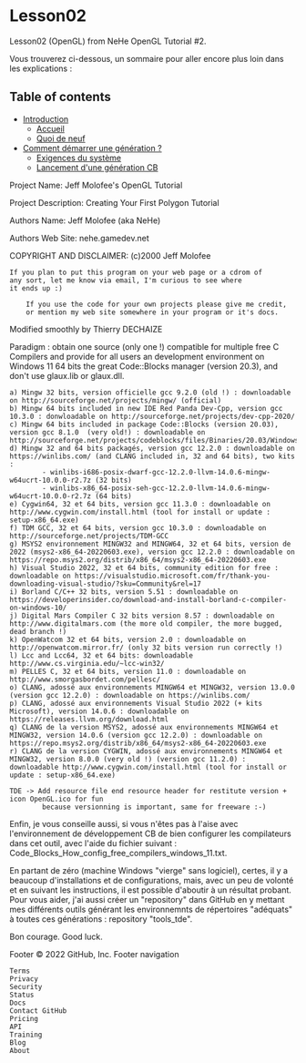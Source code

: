 # Lesson02
Lesson02 (OpenGL) from NeHe
OpenGL Tutorial #2.

Vous trouverez ci-dessous, un sommaire pour aller encore plus loin dans les explications :

## Table of contents

- [Introduction](<Introduction.md>)
  - [Accueil](<Accueil.md>)
  - [Quoi de neuf](<Quoideneuf.md>)
- [Comment démarrer une génération ?](<Commentdemarrerunegeneration.md>)
  - [Exigences du système](<Exigencesdusysteme.md>)
  - [Lancement d'une génération CB](<LancementdunegenerationCB.md>)


Project Name: Jeff Molofee's OpenGL Tutorial

Project Description: Creating Your First Polygon Tutorial

Authors Name: Jeff Molofee (aka NeHe)

Authors Web Site: nehe.gamedev.net

COPYRIGHT AND DISCLAIMER: (c)2000 Jeff Molofee

	If you plan to put this program on your web page or a cdrom of
	any sort, let me know via email, I'm curious to see where
	it ends up :)

        If you use the code for your own projects please give me credit,
        or mention my web site somewhere in your program or it's docs.

 Modified smoothly by Thierry DECHAIZE

Paradigm : obtain one source (only one !) compatible for multiple free C Compilers
    and provide for all users an development environment on Windows 11 64 bits
    the great Code::Blocks manager (version 20.3), and don't use glaux.lib or glaux.dll.

	a) Mingw 32 bits, version officielle gcc 9.2.0 (old !) : downloadable on http://sourceforge.net/projects/mingw/ (official) 
	b) Mingw 64 bits included in new IDE Red Panda Dev-Cpp, version gcc 10.3.0 : donwloadable on http://sourceforge.net/projects/dev-cpp-2020/
	c) Mingw 64 bits included in package Code::Blocks (version 20.03), version gcc 8.1.0  (very old!) : downloadable on http://sourceforge.net/projects/codeblocks/files/Binaries/20.03/Windows/
	d) Mingw 32 and 64 bits packagés, version gcc 12.2.0 : downloadable on  https://winlibs.com/ (and CLANG included in, 32 and 64 bits), two kits :
			- winlibs-i686-posix-dwarf-gcc-12.2.0-llvm-14.0.6-mingw-w64ucrt-10.0.0-r2.7z (32 bits)
			- winlibs-x86_64-posix-seh-gcc-12.2.0-llvm-14.0.6-mingw-w64ucrt-10.0.0-r2.7z (64 bits)
	e) Cygwin64, 32 et 64 bits, version gcc 11.3.0 : downloadable on http://www.cygwin.com/install.html (tool for install or update : setup-x86_64.exe)
	f) TDM GCC, 32 et 64 bits, version gcc 10.3.0 : downloadable on http://sourceforge.net/projects/TDM-GCC
	g) MSYS2 environnement MINGW32 and MINGW64, 32 et 64 bits, version de 2022 (msys2-x86_64-20220603.exe), version gcc 12.2.0 : downloadable on https://repo.msys2.org/distrib/x86_64/msys2-x86_64-20220603.exe
	h) Visual Studio 2022, 32 et 64 bits, community edition for free : downloadable on https://visualstudio.microsoft.com/fr/thank-you-downloading-visual-studio/?sku=Community&rel=17
	i) Borland C/C++ 32 bits, version 5.51 : downloadable on https://developerinsider.co/download-and-install-borland-c-compiler-on-windows-10/
	j) Digital Mars Compiler C 32 bits version 8.57 : downloadable on http://www.digitalmars.com (the more old compiler, the more bugged, dead branch !)
	k) OpenWatcom 32 et 64 bits, version 2.0 : downloadable on http://openwatcom.mirror.fr/ (only 32 bits version run correctly !)
	l) Lcc and Lcc64, 32 et 64 bits: downloadable http://www.cs.virginia.edu/~lcc-win32/
	m) PELLES C, 32 et 64 bits, version 11.0 : downloadable on http://www.smorgasbordet.com/pellesc/
	o) CLANG, adossé aux environnements MINGW64 et MINGW32, version 13.0.0 (version gcc 12.2.0) : downloadable on https://winlibs.com/ 
	p) CLANG, adossé aux environnements Visual Studio 2022 (+ kits Microsoft), version 14.0.6 : downloadable on https://releases.llvm.org/download.html
	q) CLANG de la version MSYS2, adossé aux environnements MINGW64 et MINGW32, version 14.0.6 (version gcc 12.2.0) : downloadable on https://repo.msys2.org/distrib/x86_64/msys2-x86_64-20220603.exe
	r) CLANG de la version CYGWIN, adossé aux environnements MINGW64 et MINGW32, version 8.0.0 (very old !) (version gcc 11.2.0) : downloadable http://www.cygwin.com/install.html (tool for install or update : setup-x86_64.exe)	

    TDE -> Add resource file end resource header for restitute version + icon OpenGL.ico for fun
			because versionning is important, same for freeware :-) 

Enfin, je vous conseille aussi, si vous n'êtes pas à l'aise avec l'environnement de développement CB de bien configurer les compilateurs dans cet outil, avec l'aide du fichier suivant : Code_Blocks_How_config_free_compilers_windows_11.txt.

En partant de zéro (machine Windows "vierge" sans logiciel), certes, il y a beaucoup d'installations et de configurations, mais, avec un peu de volonté et en suivant les instructions, il est possible d'aboutir à un résultat probant.
Pour vous aider, j'ai aussi créer un "repository" dans GitHub en y mettant mes différents outils générant les environnemnts de répertoires "adéquats" à toutes ces générations : repository "tools_tde".

Bon courage. Good luck.

Footer
© 2022 GitHub, Inc.
Footer navigation

    Terms
    Privacy
    Security
    Status
    Docs
    Contact GitHub
    Pricing
    API
    Training
    Blog
    About

